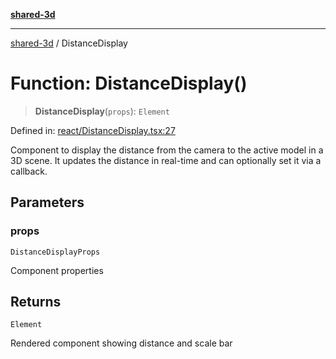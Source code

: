 [**shared-3d**](../README.md)

***

[shared-3d](../globals.md) / DistanceDisplay

# Function: DistanceDisplay()

> **DistanceDisplay**(`props`): `Element`

Defined in: [react/DistanceDisplay.tsx:27](https://github.com/ysordo/shared-3d/blob/b007a73212fa558f7ac5535b031797e40cc1b17a/src/react/DistanceDisplay.tsx#L27)

Component to display the distance from the camera to the active model in a 3D scene.
It updates the distance in real-time and can optionally set it via a callback.

## Parameters

### props

`DistanceDisplayProps`

Component properties

## Returns

`Element`

Rendered component showing distance and scale bar

